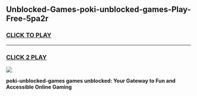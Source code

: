 
## Unblocked-Games-poki-unblocked-games-Play-Free-5pa2r
<h3>
<a href="https://premium76.site?title=poki-unblocked-games&ref=20M">CLICK TO PLAY</a></h3>
<hr>

<h3>
<a href="https://premium76.site?title=poki-unblocked-games&ref=20M">CLICK 2 PLAY</a>
  
</h3>

<a href="https://premium76.site?title=poki-unblocked-games&ref=19M"><img src="https://clearcache.store/games.png"></a>


**poki-unblocked-games games unblocked: Your Gateway to Fun and Accessible Online Gaming**

